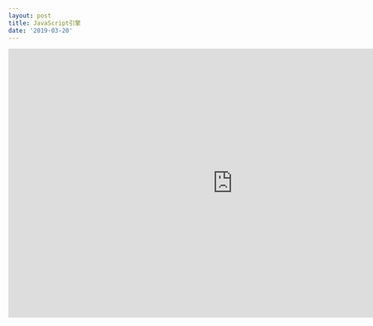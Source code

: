 ```yaml
---
layout: post
title: JavaScript引擎
date: '2019-03-20'
---
```



<iframe src="https://www.xmind.net/embed/4ypx" width="900px" height="540px" frameborder="0" scrolling="no"></iframe>

